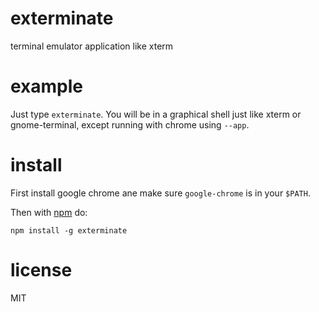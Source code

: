 # exterminate

terminal emulator application like xterm

# example

Just type `exterminate`. You will be in a graphical shell just like xterm or
gnome-terminal, except running with chrome using `--app`.

# install

First install google chrome ane make sure `google-chrome` is in your `$PATH`.

Then with [npm](https://npmjs.org) do:

```
npm install -g exterminate
```

# license

MIT
